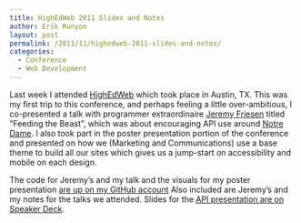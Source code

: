 ```yaml
---
title: HighEdWeb 2011 Slides and Notes
author: Erik Runyon
layout: post
permalink: /2011/11/highedweb-2011-slides-and-notes/
categories:
  - Conference
  - Web Development
---
```

Last week I attended [HighEdWeb][1] which took place in Austin, TX. This was my first trip to this conference, and perhaps feeling a little over-ambitious, I co-presented a talk with programmer extraordinaire [Jeremy Friesen][2] titled “Feeding the Beast”, which was about encouraging API use around [Notre Dame][3]. I also took part in the poster presentation portion of the conference and presented on how we (Marketing and Communications) use a base theme to build all our sites which gives us a jump-start on accessibility and mobile on each design.

The code for Jeremy’s and my talk and the visuals for my poster presentation [are up on my GitHub account][4] Also included are Jeremy’s and my notes for the talks we attended. Slides for the [API presentation are on Speaker Deck][5].

 [1]: http://2011.highedweb.org/
 [2]: http://twitter.com/jeremyfriesen
 [3]: http://nd.edu
 [4]: http://bit.ly/hew2011
 [5]: http://bit.ly/rNP7gG